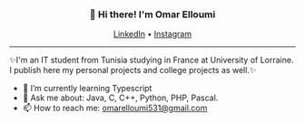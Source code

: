 
<h3 align="center">👋 Hi there! I'm Omar Elloumi</h3>
<p align="center">
  <a href="https://www.linkedin.com/in/omar-elloumi-a792271b4/">LinkedIn</a> •
  <a href="https://www.instagram.com/omar_elloumi_/">Instagram</a>
</p>

---
✨I'm an IT student from Tunisia studying in France at University of Lorraine. 
I publish here my personal projects and college projects as well.✨

- 🌱 I’m currently learning Typescript
- 💬 Ask me about: Java, C, C++, Python, PHP, Pascal.
- 📫 How to reach me: [omarelloumi531@gmail.com](mailto:omarelloumi531@gmail.com)
